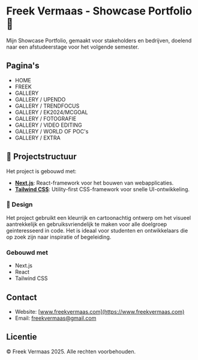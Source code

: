 # Freek Vermaas - Showcase Portfolio 🥥
 
Mijn Showcase Portfolio, gemaakt voor stakeholders en bedrijven, doelend naar een afstudeerstage voor het volgende semester.
 
## Pagina's
- HOME
- FREEK
- GALLERY
- GALLERY / UPENDO
- GALLERY / TRENDFOCUS
- GALLERY / EK2024/MCGOAL
- GALLERY / FOTOGRAFIE
- GALLERY / VIDEO EDITING
- GALLERY / WORLD OF POC's
- GALLERY / EXTRA
 
## 📂 Projectstructuur
Het project is gebouwd met:
- **[Next.js](https://nextjs.org/)**: React-framework voor het bouwen van webapplicaties.
- **[Tailwind CSS](https://tailwindcss.com/)**: Utility-first CSS-framework voor snelle UI-ontwikkeling.
 
### 🎨 Design
Het project gebruikt een kleurrijk en cartoonachtig ontwerp om het visueel aantrekkelijk en gebruiksvriendelijk te maken voor alle doelgroep geinteresseerd in code. Het is ideaal voor studenten en ontwikkelaars die op zoek zijn naar inspiratie of begeleiding.
 
### Gebouwd met
- Next.js
- React
- Tailwind CSS

## Contact
- Website: [www.freekvermaas.com](https://www.freekvermaas.com)
- Email: freekvermaas@gmail.com
 
## Licentie
© Freek Vermaas 2025. Alle rechten voorbehouden.